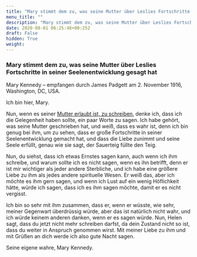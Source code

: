 ```yaml
---
title: "Mary stimmt dem zu, was seine Mutter über Leslies Fortschritte in seiner Seelenentwicklung gesagt hat"
menu_title: ""
description: "Mary stimmt dem zu, was seine Mutter über Leslies Fortschritte in seiner Seelenentwicklung gesagt hat"
date: 2020-08-01 06:25:48+00:252
draft: False
hidden: True
weight:
---
```

### Mary stimmt dem zu, was seine Mutter über Leslies Fortschritte in seiner Seelenentwicklung gesagt hat

Mary Kennedy – empfangen durch James Padgett am 2. November 1916, Washington, DC, USA.

Ich bin hier, Mary.

Nun, wenn es seiner [Mutter erlaubt ist, zu schreiben](/padgett-botschaften/padgett-botschaften-in-reihenfolge-des-datums/padgett-botschaften-1916/priscilla-stone-erzaehlt-ihrem-sohn-leslie-dass-seine-seele-immer-mehr-von-der-liebe-des-vaters-erfuellt-wird-jep-priscilla-stone-2-november-1916/), denke ich, dass ich die Gelegenheit haben sollte, ein paar Worte zu sagen. Ich habe gehört, was seine Mutter geschrieben hat, und weiß, dass es wahr ist, denn ich bin genug bei ihm, um zu sehen, dass er große Fortschritte in seiner Seelenentwicklung gemacht hat, und dass die Liebe zunimmt und seine Seele erfüllt, genau wie sie sagt, der Sauerteig füllte den Teig.

Nun, du siehst, dass ich etwas Ernstes sagen kann, auch wenn ich ihm schreibe, und warum sollte ich es nicht sagen, wenn es ihn betrifft, denn er ist mir wichtiger als jeder andere Sterbliche, und ich habe eine größere Liebe zu ihm als jedes andere spirituelle Wesen. Er weiß das, aber ich möchte es ihm gern sagen, und wenn ich Lust auf ein wenig Höflichkeit hätte, würde ich sagen, dass ich es ihm sagen möchte, damit er es nicht vergisst.

Ich bin so sehr mit ihm zusammen, dass er, wenn er wüsste, wie sehr, meiner Gegenwart überdrüssig würde, aber das ist natürlich nicht wahr, und ich würde keinem anderen danken, wenn er es sagen würde. Nun, Helen sagt, dass du jetzt nicht mehr schreiben darfst, da dein Zustand nicht so ist, dass du weiter in Anspruch genommen wirst. Mit meiner Liebe zu ihm und mit Grüßen an dich werde ich also gute Nacht sagen.

Seine eigene wahre, Mary Kennedy.
